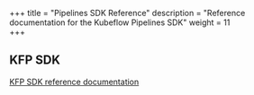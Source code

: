 +++
title = "Pipelines SDK Reference"
description = "Reference documentation for the Kubeflow Pipelines SDK"
weight = 11                 
+++

## KFP SDK
<!-- TODO: switch this to /latest once GA -->
[KFP SDK reference documentation](https://kubeflow-pipelines.readthedocs.io/en/master/)
